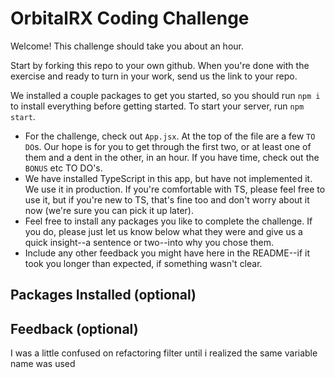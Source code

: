 # OrbitalRX Coding Challenge

Welcome! This challenge should take you about an hour. 

Start by forking this repo to your own github. When you're done with the exercise and ready to turn in your work, send us the link to your repo.

We installed a couple packages to get you started, so you should run `npm i` to install everything before getting started. To start your server, run `npm start`.

- For the challenge, check out `App.jsx`. At the top of the file are a few `TO DO`s. Our hope is for you to get through the first two, or at least one of them and a dent in the other, in an hour. If you have time, check out the `BONUS` etc TO DO's. 
- We have installed TypeScript in this app, but have not implemented it. We use it in production. If you're comfortable with TS, please feel free to use it, but if you're new to TS, that's fine too and don't worry about it now (we're sure you can pick it up later).
- Feel free to install any packages you like to complete the challenge. If you do, please just let us know below what they were and give us a quick insight--a sentence or two--into why you chose them. 
- Include any other feedback you might have here in the README--if it took you longer than expected, if something wasn't clear. 

## Packages Installed (optional)

## Feedback (optional)
I was a little confused on refactoring filter until i realized the same variable name was used

